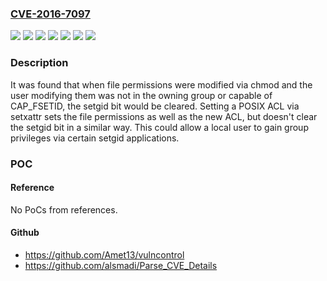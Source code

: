 ### [CVE-2016-7097](https://cve.mitre.org/cgi-bin/cvename.cgi?name=CVE-2016-7097)
![](https://img.shields.io/static/v1?label=Product&message=Red%20Hat%20Enterprise%20Linux%206&color=blue)
![](https://img.shields.io/static/v1?label=Product&message=Red%20Hat%20Enterprise%20Linux%207&color=blue)
![](https://img.shields.io/static/v1?label=Product&message=Red%20Hat%20Enterprise%20MRG%202&color=blue)
![](https://img.shields.io/static/v1?label=Version&message=!%200%3A2.6.32-696.el6%20&color=brighgreen)
![](https://img.shields.io/static/v1?label=Version&message=!%200%3A3.10.0-693.rt56.617.el7%20&color=brighgreen)
![](https://img.shields.io/static/v1?label=Version&message=!%201%3A3.10.0-693.2.1.rt56.585.el6rt%20&color=brighgreen)
![](https://img.shields.io/static/v1?label=Vulnerability&message=Improper%20Authentication&color=brighgreen)

### Description

It was found that when file permissions were modified via chmod and the user modifying them was not in the owning group or capable of CAP_FSETID, the setgid bit would be cleared. Setting a POSIX ACL via setxattr sets the file permissions as well as the new ACL, but doesn't clear the setgid bit in a similar way. This could allow a local user to gain group privileges via certain setgid applications.

### POC

#### Reference
No PoCs from references.

#### Github
- https://github.com/Amet13/vulncontrol
- https://github.com/alsmadi/Parse_CVE_Details


